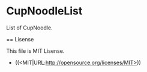 CupNoodleList
=============

List of CupNoodle.

== Lisense

This file is MIT Lisense.

* ((<MIT|URL:http://opensource.org/licenses/MIT>))
